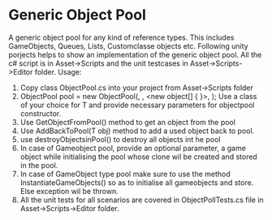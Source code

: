# Generic Object Pool
A generic object pool for any kind of reference types. This includes GameObjects, Queues, Lists, Customclasse objects etc. Following unity porjects helps to show an implementation of the generic object pool. All the c# script is in Asset->Scripts and the unit testcases in Asset->Scripts->Editor folder.
Usage:
1. Copy class ObjectPool.cs into your project from Asset->Scripts folder
2. ObjectPool<T> pool = new ObjectPool<T>(<preallocatesize>, <maxpoolsize>, <new object[] { }>, <willgrow>); Use a class of your choice for T and provide necessary parameters for objectpool constructor.
3. Use GetObjectFromPool() method to get an object from the pool
4. Use AddBackToPool(T obj) method to add a used object back to pool.
5. use destroyObjectsinPool() to destroy all objects int he pool
6. In case of Gameobject pool, provide an optional parameter, a game object while initialising the pool whose clone wil be created and stored in the pool.
7. In case of GameObject type pool make sure to use the method InstantiateGameObjects() so as to initialise all gameobjects and store. Else exception wil be thrown.
8. All the unit tests for all scenarios are covered in ObjectPollTests.cs file in Asset->Scripts->Editor folder.

